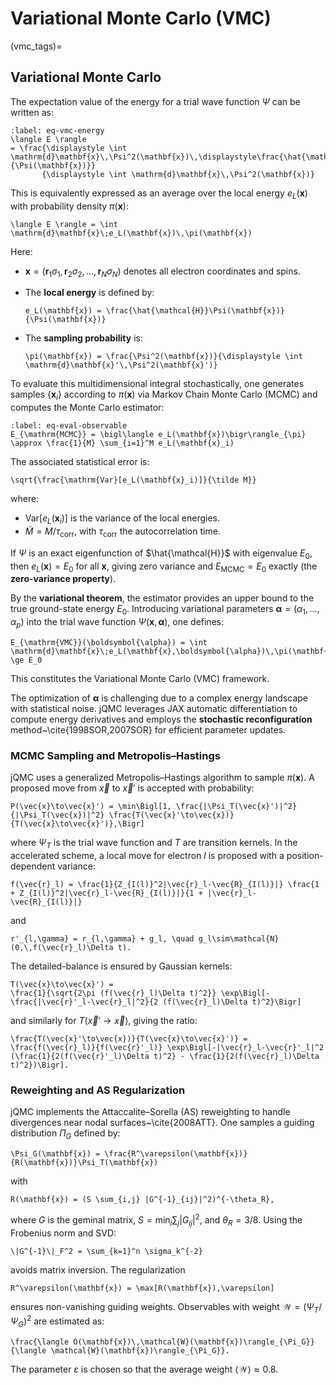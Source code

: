 # Variational Monte Carlo (VMC)

(vmc_tags)=

## Variational Monte Carlo

The expectation value of the energy for a trial wave function $\Psi$ can be written as:

```{math}
:label: eq-vmc-energy
\langle E \rangle
= \frac{\displaystyle \int \mathrm{d}\mathbf{x}\,\Psi^2(\mathbf{x})\,\displaystyle\frac{\hat{\mathcal{H}}\Psi(\mathbf{x})}{\Psi(\mathbf{x})}}
       {\displaystyle \int \mathrm{d}\mathbf{x}\,\Psi^2(\mathbf{x})}
```

This is equivalently expressed as an average over the local energy $e_L(\mathbf{x})$ with probability density $\pi(\mathbf{x})$:

```{math}
\langle E \rangle = \int \mathrm{d}\mathbf{x}\;e_L(\mathbf{x})\,\pi(\mathbf{x})
```

Here:

* $\mathbf{x}=(\mathbf{r}_1\sigma_1,\mathbf{r}_2\sigma_2,\dots,\mathbf{r}_N\sigma_N)$ denotes all electron coordinates and spins.
* The **local energy** is defined by:

  ```{math}
  e_L(\mathbf{x}) = \frac{\hat{\mathcal{H}}\Psi(\mathbf{x})}{\Psi(\mathbf{x})}
  ```
* The **sampling probability** is:

  ```{math}
  \pi(\mathbf{x}) = \frac{\Psi^2(\mathbf{x})}{\displaystyle \int \mathrm{d}\mathbf{x}'\,\Psi^2(\mathbf{x}')}
  ```

To evaluate this multidimensional integral stochastically, one generates samples $\{\mathbf{x}_i\}$ according to $\pi(\mathbf{x})$ via Markov Chain Monte Carlo (MCMC) and computes the Monte Carlo estimator:

```{math}
:label: eq-eval-observable
E_{\mathrm{MCMC}} = \bigl\langle e_L(\mathbf{x})\bigr\rangle_{\pi} \approx \frac{1}{M} \sum_{i=1}^M e_L(\mathbf{x}_i)
```

The associated statistical error is:

```{math}
\sqrt{\frac{\mathrm{Var}[e_L(\mathbf{x}_i)]}{\tilde M}}
```

where:

* $\mathrm{Var}[e_L(\mathbf{x}_i)]$ is the variance of the local energies.
* $\tilde M = M / \tau_\mathrm{corr}$, with $\tau_\mathrm{corr}$ the autocorrelation time.

If $\Psi$ is an exact eigenfunction of $\hat{\mathcal{H}}$ with eigenvalue $E_0$, then $e_L(\mathbf{x})=E_0$ for all $\mathbf{x}$, giving zero variance and $E_{\mathrm{MCMC}} = E_0$ exactly (the **zero-variance property**).

By the **variational theorem**, the estimator provides an upper bound to the true ground-state energy $E_0$.  Introducing variational parameters $\boldsymbol{\alpha}=(\alpha_1,\dots,\alpha_p)$ into the trial wave function $\Psi(\mathbf{x},\boldsymbol{\alpha})$, one defines:

```{math}
E_{\mathrm{VMC}}(\boldsymbol{\alpha}) = \int \mathrm{d}\mathbf{x}\;e_L(\mathbf{x},\boldsymbol{\alpha})\,\pi(\mathbf{x},\boldsymbol{\alpha}) \ge E_0
```

This constitutes the Variational Monte Carlo (VMC) framework.

The optimization of $\boldsymbol{\alpha}$ is challenging due to a complex energy landscape with statistical noise.  jQMC leverages JAX automatic differentiation to compute energy derivatives and employs the **stochastic reconfiguration** method\~\cite{1998SOR,2007SOR} for efficient parameter updates.

### MCMC Sampling and Metropolis–Hastings

jQMC uses a generalized Metropolis–Hastings algorithm to sample $\pi(\mathbf{x})$.  A proposed move from $\vec{x}$ to $\vec{x}'$ is accepted with probability:

```{math}
P(\vec{x}\to\vec{x}') = \min\Bigl[1, \frac{|\Psi_T(\vec{x}')|^2}{|\Psi_T(\vec{x})|^2} \frac{T(\vec{x}'\to\vec{x})}{T(\vec{x}\to\vec{x}')},\Bigr]
```

where $\Psi_T$ is the trial wave function and $T$ are transition kernels.  In the accelerated scheme, a local move for electron $l$ is proposed with a position-dependent variance:

```{math}
f(\vec{r}_l) = \frac{1}{Z_{I(l)}^2|\vec{r}_l-\vec{R}_{I(l)}|} \frac{1 + Z_{I(l)}^2|\vec{r}_l-\vec{R}_{I(l)}|}{1 + |\vec{r}_l-\vec{R}_{I(l)}|}
```

and

```{math}
r'_{l,\gamma} = r_{l,\gamma} + g_l, \quad g_l\sim\mathcal{N}(0,\,f(\vec{r}_l)\Delta t).
```

The detailed-balance is ensured by Gaussian kernels:

```{math}
T(\vec{x}\to\vec{x}') =
\frac{1}{\sqrt{2\pi (f(\vec{r}_l)\Delta t)^2}} \exp\Bigl[-\frac{|\vec{r}'_l-\vec{r}_l|^2}{2 (f(\vec{r}_l)\Delta t)^2}\Bigr]
```

and similarly for $T(\vec{x}'\to\vec{x})$, giving the ratio:

```{math}
\frac{T(\vec{x}'\to\vec{x})}{T(\vec{x}\to\vec{x}')} = \frac{f(\vec{r}_l)}{f(\vec{r}'_l)} \exp\Bigl[-|\vec{r}_l-\vec{r}'_l|^2 (\frac{1}{2(f(\vec{r}'_l)\Delta t)^2} - \frac{1}{2(f(\vec{r}_l)\Delta t)^2})\Bigr].
```

### Reweighting and AS Regularization

jQMC implements the Attaccalite–Sorella (AS) reweighting to handle divergences near nodal surfaces\~\cite{2008ATT}.  One samples a guiding distribution $\Pi_G$ defined by:

```{math}
\Psi_G(\mathbf{x}) = \frac{R^\varepsilon(\mathbf{x})}{R(\mathbf{x})}\Psi_T(\mathbf{x})
```

with

```{math}
R(\mathbf{x}) = (S \sum_{i,j} |G^{-1}_{ij}|^2)^{-\theta_R},
```

where $G$ is the geminal matrix, $S=\min_i\sum_j|G_{ij}|^2$, and $\theta_R=3/8$.  Using the Frobenius norm and SVD:

```{math}
\|G^{-1}\|_F^2 = \sum_{k=1}^n \sigma_k^{-2}
```

avoids matrix inversion.  The regularization

```{math}
R^\varepsilon(\mathbf{x}) = \max[R(\mathbf{x}),\varepsilon]
```

ensures non-vanishing guiding weights.  Observables with weight $\mathcal{W}=(\Psi_T/\Psi_G)^2$ are estimated as:

```{math}
\frac{\langle O(\mathbf{x})\,\mathcal{W}(\mathbf{x})\rangle_{\Pi_G}}{\langle \mathcal{W}(\mathbf{x})\rangle_{\Pi_G}}.
```

The parameter $\varepsilon$ is chosen so that the average weight $\langle\mathcal{W}\rangle\approx0.8$.
